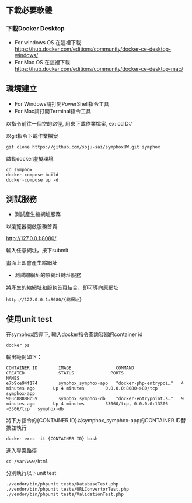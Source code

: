 ## 下載必要軟體

### 下載Docker Desktop

- For windows OS 在這裡下載 https://hub.docker.com/editions/community/docker-ce-desktop-windows/
- For Mac OS 在這裡下載 https://hub.docker.com/editions/community/docker-ce-desktop-mac/

## 環境建立

- For Windows請打開PowerShell指令工具
- For Mac請打開Terminal指令工具

以指令前往一個空的路徑, 用來下載作業檔案, ex: cd D:/

以git指令下載作業檔案

`git clone https://github.com/soju-sai/symphoxHW.git symphox`

啟動docker虛擬環境

```
cd symphox
docker-compose build
docker-compose up -d
```

## 測試服務

- 測試產生縮網址服務

以瀏覽器開啟服務首頁

http://127.0.0.1:8080/

輸入任意網址，按下submit

畫面上即會產生縮網址


- 測試縮網址的原網址轉址服務

將產生的縮網址和服務首頁結合，即可導向原網址

`http://127.0.0.1:8080/{縮網址}`


## 使用unit test

在symphox路徑下, 輸入docker指令查詢容器的container id

`docker ps`

輸出範例如下：

```
CONTAINER ID        IMAGE                 COMMAND                  CREATED             STATUS              PORTS                                NAMES
e7b9ce94f174        symphox_symphox-app   "docker-php-entrypoi…"   4 minutes ago       Up 4 minutes        0.0.0.0:8080->80/tcp                 symphox-app
903c88888c59        symphox_symphox-db    "docker-entrypoint.s…"   9 minutes ago       Up 4 minutes        33060/tcp, 0.0.0.0:13306->3306/tcp   symphox-db
```

將下方指令的{CONTAINER ID}以symphox_symphox-app的CONTAINER ID替換並執行

`docker exec -it {CONTAINER ID} bash`

進入專案路徑

`cd /var/www/html`

分別執行以下unit test

```
./vendor/bin/phpunit tests/DatabaseTest.php
./vendor/bin/phpunit tests/URLConvertorTest.php
./vendor/bin/phpunit tests/ValidationTest.php
```
